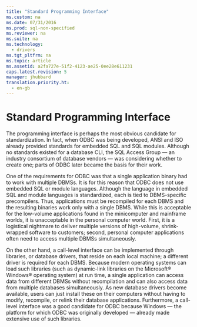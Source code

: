 ```yaml
---
title: "Standard Programming Interface"
ms.custom: na
ms.date: 07/31/2016
ms.prod: sql-non-specified
ms.reviewer: na
ms.suite: na
ms.technology: 
  - drivers
ms.tgt_pltfrm: na
ms.topic: article
ms.assetid: a2fa727e-51f2-4123-ae25-0ee28e611231
caps.latest.revision: 5
manager: jhubbard
translation.priority.ht: 
  - en-gb
---
```

# Standard Programming Interface
The programming interface is perhaps the most obvious candidate for standardization. In fact, when ODBC was being developed, ANSI and ISO already provided standards for embedded SQL and SQL modules. Although no standards existed for a database CLI, the SQL Access Group — an industry consortium of database vendors — was considering whether to create one; parts of ODBC later became the basis for their work.  
  
 One of the requirements for ODBC was that a single application binary had to work with multiple DBMSs. It is for this reason that ODBC does not use embedded SQL or module languages. Although the language in embedded SQL and module languages is standardized, each is tied to DBMS-specific precompilers. Thus, applications must be recompiled for each DBMS and the resulting binaries work only with a single DBMS. While this is acceptable for the low-volume applications found in the minicomputer and mainframe worlds, it is unacceptable in the personal computer world. First, it is a logistical nightmare to deliver multiple versions of high-volume, shrink-wrapped software to customers; second, personal computer applications often need to access multiple DBMSs simultaneously.  
  
 On the other hand, a call-level interface can be implemented through libraries, or database drivers, that reside on each local machine; a different driver is required for each DBMS. Because modern operating systems can load such libraries (such as dynamic-link libraries on the Microsoft® Windows® operating system) at run time, a single application can access data from different DBMSs without recompilation and can also access data from multiple databases simultaneously. As new database drivers become available, users can just install these on their computers without having to modify, recompile, or relink their database applications. Furthermore, a call-level interface was a good candidate for ODBC because Windows — the platform for which ODBC was originally developed — already made extensive use of such libraries.